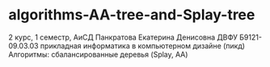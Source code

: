 # algorithms-AA-tree-and-Splay-tree
2 курс, 1 семестр, АиСД
Панкратова Екатерина Денисовна
ДВФУ
Б9121-09.03.03 прикладная информатика в компьютерном дизайне (пикд)
Алгоритмы: сбалансированные деревья (Splay, AA)
